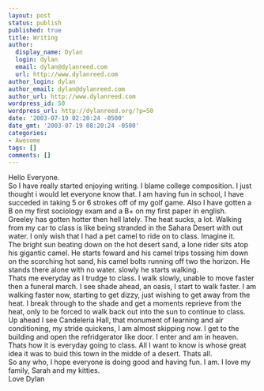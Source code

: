```yaml
---
layout: post
status: publish
published: true
title: Writing
author:
  display_name: Dylan
  login: dylan
  email: dylan@dylanreed.com
  url: http://www.dylanreed.com
author_login: dylan
author_email: dylan@dylanreed.com
author_url: http://www.dylanreed.com
wordpress_id: 50
wordpress_url: http://dylanreed.org/?p=50
date: '2003-07-19 02:20:24 -0500'
date_gmt: '2003-07-19 08:20:24 -0500'
categories:
- Awesome
tags: []
comments: []
---
```

<p>Hello Everyone.<br />
   So I have really started enjoying writing. I blame college composition. I just thought i would let everyone know that. I am having fun in school, I have succeded in taking 5 or 6 strokes off of my golf game. Also I have gotten a B on my first sociology exam and a B+ on my first paper in english.<br />
   Greeley has gotten hotter then hell lately. The heat sucks, a lot. Walking from my car to class is like being stranded in the Sahara Desert with out water. I only wish that I had a pet camel to ride on to class. Imagine it.<br />
   The bright sun beating down on the hot desert sand, a lone rider sits atop his gigantic camel. He starts foward and his camel trips tossing him down on the scorching hot sand, his camel bolts running off two the horizon. He stands there alone with no water. slowly he starts walking.<br />
    Thats me everyday as I trudge to class. I walk slowly, unable to move faster then a funeral march. I see shade ahead, an oasis, I start to walk faster. I am walking faster now, starting to get dizzy, just wishing to get away from the heat. I break through to the shade and get a moments reprieve from the heat, only to be forced to walk back out into the sun to continue to class.<br />
    Up ahead I see Candeleria Hall, that monument of learning and air conditioning, my stride quickens, I am almost skipping now. I get to the building and open the refridgerator like door. I enter and am in heaven.<br />
    Thats how it is everyday going to class. All I want to know is whose great idea it was to buid this town in the midde of a desert. Thats all.<br />
    So any who, I hope everyone is doing good and having fun. I am. I love my family, Sarah and my kitties.<br />
    Love Dylan</p>

